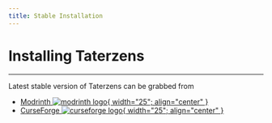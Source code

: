 ```yaml
---
title: Stable Installation
---
```


# Installing Taterzens

---

Latest stable version of Taterzens can be grabbed from

* [Modrinth ![modrinth logo](https://modrinth.com/_nuxt/4bc5aeb6ba04ad3a77cd054144100433.svg){ width="25"; align="center" } ](https://modrinth.com/mod/Taterzens)
* [CurseForge ![curseforge logo](https://gist.githubusercontent.com/thecodewarrior/110057b210551c4ecf2c9be6d58ff824/raw/38748511ca1eb5677f009092fb3fcd71cc76cdf0/logo.svg){ width="25"; align="center" } ](https://www.curseforge.com/minecraft/mc-mods/taterzens)
